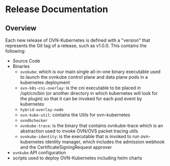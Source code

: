 # Release Documentation

## Overview

Each new release of OVN-Kubernetes is defined with a "version" that represents the Git tag of a release, such as v1.0.0. This contains the following:

* Source Code
* Binaries
  * `ovnkube`: which is our main single all-in-one binary executable used to launch the ovnkube control plane and data plane pods in a kubernetes deployment
  * `ovn-k8s-cni-overlay`: is the cni executable to be placed in /opt/cni/bin (or another directory in which kubernetes will look for the plugin) so that it can be invoked for each pod event by kubernetes
  * `hybrid-overlay-node`
  * `ovn-kube-util`: contains the Utils for ovn-kubernetes
  * `ovndbchecker`
  * `ovnkube-trace`: is the binary that contains ovnkube-trace which is an abstraction used to invoke OVN/OVS packet tracing utils
  * `ovnkube-identity`: is the executable that is invoked to run ovn-kubernetes identity manager, which includes the admission webhook and the CertificateSigningRequest approver
* `ovnkube` API configuration 
* scripts used to deploy OVN-Kubernetes including helm charts

